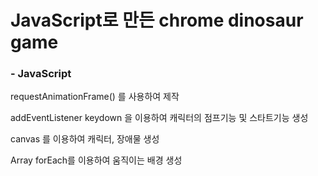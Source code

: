# JavaScript로 만든 chrome dinosaur game


### - JavaScript
requestAnimationFrame() 를 사용하여 제작

addEventListener keydown 을 이용하여 캐릭터의 점프기능 및 스타트기능 생성

canvas 를 이용하여 캐릭터, 장애물 생성

Array forEach를 이용하여 움직이는 배경 생성
